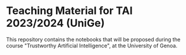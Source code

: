 # Teaching Material for TAI 2023/2024 (UniGe)

This repository contains the notebooks that will be proposed during the course "Trustworthy Artificial Intelligence", at the University of Genoa.

